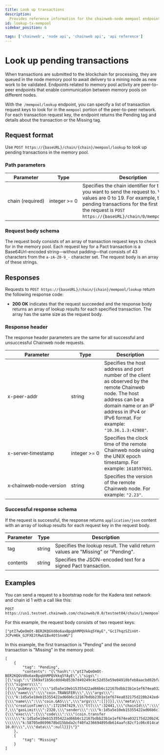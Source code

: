 ```yaml
---
title: Look up transactions
description:
  Provides reference information for the chainweb-node mempool endpoints.
id: lookup-tx-mempool
sidebar_position: 6

tags: ['chainweb', 'node api', 'chainweb api', 'api reference']
---
```


# Look up pending transactions

When transactions are submitted to the blockchain for processing, they are queued in the node memory pool to await delivery to a mining node as new work to be validated.
Endpoints related to memory pool activity are peer-to-peer endpoints that enable communication between memory pools on different nodes. 

With the` /mempool/lookup` endpoint, you can specify a list of transaction request keys to look for in the `mempool` portion of the peer-to-peer network.
For each transaction request key, the endpoint returns the Pending tag and details about the transaction or the Missing tag.

## Request format

Use `POST https://{baseURL}/chain/{chain}/mempool/lookup` to look up pending transactions in the memory pool.

### Path parameters

| Parameter | Type | Description
| --------- | ---- | -----------
| chain&nbsp;(required) | integer&nbsp;>=&nbsp;0 | Specifies the chain identifier for the chain you want to send the request to. Valid values are 0 to 19. For example, to get pending transactions for the first chain (0), the request is `POST https://{baseURL}/chain/0/mempool/lookup`.

### Request body schema

The request body consists of an array of transaction request keys to check for in the memory pool. Each request key for a Pact transaction is a Base64Url-encoded string—without padding—that consists of 43 characters from the `a-zA-Z0-9_-` character set.
The request body is an array of these strings.

## Responses

Requests to `POST https://{baseURL}/chain/{chain}/mempool/lookup` return the following response code:

- **200 OK** indicates that the request succeeded and the response body returns an array of lookup results for each specified transaction. The array has the same size as the request body.

### Response header

The response header parameters are the same for all successful and unsuccessful Chainweb node requests.

| Parameter | Type | Description
| --------- | ---- | -----------
| x-peer-addr | string | Specifies the host address and port number of the client as observed by the remote Chainweb node. The host address can be a domain name or an IP address in IPv4 or IPv6 format. For example: `"10.36.1.3:42988"`.
| x-server&#8209;timestamp | integer&nbsp;>=&nbsp;0 | Specifies the clock time of the remote Chainweb node using the UNIX epoch timestamp. For example: `1618597601`.
| x&#8209;chainweb&#8209;node&#8209;version	| string | Specifies the version of the remote Chainweb node. For example: `"2.23"`.

### Successful response schema

If the request is successful, the response returns `application/json` content with an array of lookup results for each request key in the request body.

| Parameter | Type | Description
| --------- | ---- | -----------
| tag | string | Specifies the lookup result. The valid return values are "Missing" or "Pending".
| contents | string | Specifies the JSON-encoded text for a signed Pact transaction.

## Examples

You can send a request to a bootstrap node for the Kadena test network and chain id 1 with a call like this:

```postman
POST https://us1.testnet.chainweb.com/chainweb/0.0/testnet04/chain/1/mempool/lookup
```

For this example, the request body consists of two request keys:

```request
["ptI7wQeOmOt-BER2KQGVd0o6axBpqbhMPQVkkq5YAyE","Gc17hqzSZinUt-JCPvH6k_GJFXEJtRwU1Bx4OtSnxWU"]
```

In this example, the first transaction is "Pending" and the second transaction is "Missing" in the memory pool:

```response
[
    {
        "tag": "Pending",
        "contents": "{\"hash\":\"ptI7wQeOmOt-BER2KQGVd0o6axBpqbhMPQVkkq5YAyE\",\"sigs\":[{\"sig\":\"1569af1b56cddd4b853b7d49249c4c52d55e59e04910bfeb8aacbd02bfa0637bbe81b0f4b48ba8eb101fa0e8a276023fbfa57fa5a835741b346d574897052201\"}],\"cmd\":\"{\\\"signers\\\":[{\\\"pubKey\\\":\\\"1d5a5e10eb15355422ad66b6c12167bdbb23b1e1ef674ea032175d220b242ed4\\\",\\\"clist\\\":[{\\\"name\\\":\\\"coin.TRANSFER\\\",\\\"args\\\":[\\\"k:1d5a5e10eb15355422ad66b6c12167bdbb23b1e1ef674ea032175d220b242ed4\\\",\\\"k:58705e8699678bd15bbda2cf40fa236694895db614aafc82cf1c06c014ca963c\\\",10]},{\\\"name\\\":\\\"coin.GAS\\\",\\\"args\\\":[]}]}],\\\"meta\\\":{\\\"creationTime\\\":1721947429,\\\"ttl\\\":32441,\\\"chainId\\\":\\\"1\\\",\\\"gasPrice\\\":1.9981e-7,\\\"gasLimit\\\":2320,\\\"sender\\\":\\\"k:1d5a5e10eb15355422ad66b6c12167bdbb23b1e1ef674ea032175d220b242ed4\\\"},\\\"nonce\\\":\\\"chainweaver\\\",\\\"networkId\\\":\\\"testnet04\\\",\\\"payload\\\":{\\\"exec\\\":{\\\"code\\\":\\\"(coin.transfer \\\\\\\"k:1d5a5e10eb15355422ad66b6c12167bdbb23b1e1ef674ea032175d220b242ed4\\\\\\\" \\\\\\\"k:58705e8699678bd15bbda2cf40fa236694895db614aafc82cf1c06c014ca963c\\\\\\\" 10.0)\\\",\\\"data\\\":null}}}\"}"
    },
    {
        "tag": "Missing"
    }
]
```